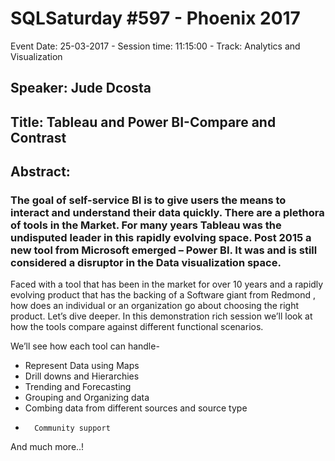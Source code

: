 # SQLSaturday #597 - Phoenix 2017
Event Date: 25-03-2017 - Session time: 11:15:00 - Track: Analytics and Visualization
## Speaker: Jude Dcosta
## Title: Tableau and Power BI-Compare and Contrast
## Abstract:
### The goal of self-service BI is to give users the means to interact and understand their data quickly. There are a plethora of tools in the Market. For many years Tableau was the undisputed leader in this rapidly evolving space. Post 2015 a new tool from Microsoft emerged – Power BI. It was and is still considered a disruptor in the Data visualization space.

Faced with a tool that has been in the market for over 10 years and a rapidly evolving product that has the backing of a Software giant from Redmond , how does an individual or an organization go about choosing the right product. Let’s dive deeper. In this demonstration rich session we’ll look at how the tools compare against different functional scenarios.

We’ll see how each tool can handle-

-	Represent Data using Maps
-	Drill downs and Hierarchies
-	Trending and Forecasting 
-	Grouping and Organizing data
-	Combing data from different sources and source type
-       Community support
And much more..!
